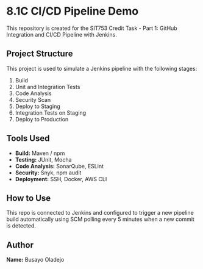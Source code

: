 # 8.1C CI/CD Pipeline Demo

This repository is created for the SIT753 Credit Task - Part 1: GitHub Integration and CI/CD Pipeline with Jenkins.

## Project Structure

This project is used to simulate a Jenkins pipeline with the following stages:

1. Build
2. Unit and Integration Tests
3. Code Analysis
4. Security Scan
5. Deploy to Staging
6. Integration Tests on Staging
7. Deploy to Production

## Tools Used

- **Build:** Maven / npm
- **Testing:** JUnit, Mocha
- **Code Analysis:** SonarQube, ESLint
- **Security:** Snyk, npm audit
- **Deployment:** SSH, Docker, AWS CLI

## How to Use

This repo is connected to Jenkins and configured to trigger a new pipeline build automatically using SCM polling every 5 minutes when a new commit is detected.

## Author

**Name:** Busayo Oladejo

